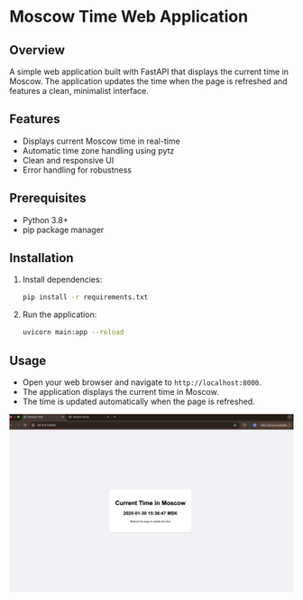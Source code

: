 # Moscow Time Web Application

## Overview

A simple web application built with FastAPI that displays the current time in Moscow. The application updates the time when the page is refreshed and features a clean, minimalist interface.

## Features

- Displays current Moscow time in real-time
- Automatic time zone handling using pytz
- Clean and responsive UI
- Error handling for robustness

## Prerequisites

- Python 3.8+
- pip package manager

## Installation

1. Install dependencies:

    ```bash
    pip install -r requirements.txt
    ```

2. Run the application:

    ```bash
    uvicorn main:app --reload
    ```

## Usage

- Open your web browser and navigate to `http://localhost:8000`.
- The application displays the current time in Moscow.
- The time is updated automatically when the page is refreshed.

![Moscow Time App](usage.png)

